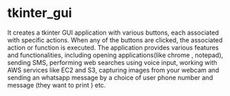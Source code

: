 # tkinter_gui
It creates a tkinter GUI application with various buttons, each associated with specific actions. When any of the buttons are clicked, the associated action or function is executed. The application provides various features and functionalities, including opening applications(like chrome , notepad), sending SMS, performing web searches using voice input, working with AWS services like EC2 and S3, capturing images from your webcam and sending an whatsapp message by a choice of user phone number and message (they want to print ) etc.
